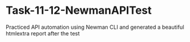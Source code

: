 # Task-11-12-NewmanAPITest
Practiced API automation using Newman CLI and generated a beautiful htmlextra report after the test
